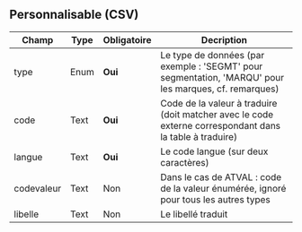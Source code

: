 ## Personnalisable (CSV)

|Champ|Type|Obligatoire|Decription|
|---|---|---|---|
|type|Enum|**Oui**|Le type de données (par exemple : 'SEGMT' pour segmentation, 'MARQU' pour les marques, cf. remarques)|
|code|Text|**Oui**|Code de la valeur à traduire (doit matcher avec le code externe correspondant dans la table à traduire)|
|langue|Text|**Oui**|Le code langue (sur deux caractères)|
|codevaleur|Text|Non|Dans le cas de ATVAL : code de la valeur énumérée, ignoré pour tous les autres types|
|libelle|Text|Non|Le libellé traduit|
